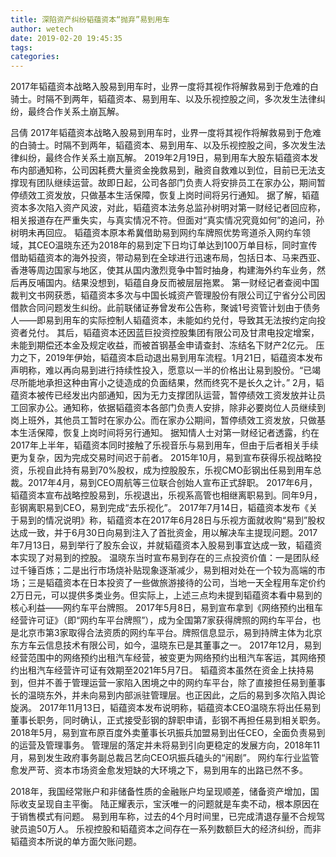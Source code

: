 ```yaml
---
title: 深陷资产纠纷韬蕴资本“抛弃”易到用车
author: wetech
date: 2019-02-20 19:45:35
tags: 
categories: 
---
```

2017年韬蕴资本战略入股易到用车时，业界一度将其视作将解救易到于危难的白骑士。时隔不到两年，韬蕴资本、易到用车、以及乐视控股之间，多次发生法律纠纷，最终合作关系土崩瓦解。
<!-- more -->
吕倩
2017年韬蕴资本战略入股易到用车时，业界一度将其视作将解救易到于危难的白骑士。时隔不到两年，韬蕴资本、易到用车、以及乐视控股之间，多次发生法律纠纷，最终合作关系土崩瓦解。
2019年2月19日，易到用车大股东韬蕴资本发布内部通知称，公司因耗费大量资金挽救易到，融资自救难以到位，目前已无法支撑现有团队继续运营。故即日起，公司各部门负责人将安排员工在家办公，期间暂停绩效工资发放，只做基本生活保障，恢复上岗时间将另行通知。
据了解，韬蕴资本多次陷入资产风波，对此，韬蕴资本法务总监孙树明对第一财经记者回应称，相关报道存在严重失实，与真实情况不符。但面对“真实情况究竟如何”的追问，孙树明未再回应。
韬蕴资本原本希冀借助易到网约车牌照优势弯道杀入网约车领域，其CEO温晓东还为2018年的易到定下日均订单达到100万单目标，同时宣传借助韬蕴资本的海外投资，带动易到在全球进行迅速布局，包括日本、马来西亚、香港等周边国家与地区，使其从国内激烈竞争中暂时抽身，构建海外约车业务，然后再反哺国内。结果没想到，韬蕴自身反而被层层拖累。
第一财经记者查阅中国裁判文书网获悉，韬蕴资本多次与中国长城资产管理股份有限公司辽宁省分公司因借款合同问题发生纠纷。此前联储证券曾发布公告称，聚诚1号资管计划由于债务人——即易到用车的实际控制人韬蕴资本，未能如约兑付，导致其无法按约定向投资者兑付。
其后，韬蕴资本还因蓝巨投资控股集团有限公司及甘肃电投定增案，未能到期偿还本金及规定收益，而被首钢基金申请查封、冻结名下财产2亿元。
压力之下，2019年伊始，韬蕴资本启动退出易到用车流程。1月21日，韬蕴资本发布声明称，难以再向易到进行持续性投入，愿意以一半的价格出让易到股份。“已竭尽所能地承担这种由宵小之徒造成的负面结果，然而终究不是长久之计。”
2月，韬蕴资本被传已经发出内部通知，因为无力支撑团队运营，暂停绩效工资发放并让员工回家办公。通知称，依据韬蕴资本各部门负责人安排，除非必要岗位人员继续到岗上班外，其他员工暂时在家办公。而在家办公期间，暂停绩效工资发放，只做基本生活保障，恢复上岗时间将另行通知。
据知情人士对第一财经记者透露，约在2017年上半年，韬蕴资本同时接触了乐视音乐与易到用车，但由于后者相关手续更为复杂，因为完成交易时间迟于前者。
2015年10月，易到宣布获得乐视战略投资，乐视自此持有易到70%股权，成为控股股东，乐视CMO彭钢出任易到用车总裁。2017年4月，易到CEO周航等三位联合创始人宣布正式辞职。
2017年6月，韬蕴资本宣布战略控股易到，乐视退出，乐视系高管也相继离职易到。同年9月，彭钢离职易到CEO，易到完成“去乐视化”。
2017年7月14日，韬蕴资本发布《关于易到的情况说明》称，韬蕴资本在2017年6月28日与乐视方面就收购“易到”股权达成一致，并于6月30日向易到注入了首批资金，用以解决车主提现问题。2017年7月13日，易到举行了股东会议，并就韬蕴资本入股易到事宜达成一致，韬蕴资本实现了对易到的控股。
温晓东当时宣布易到存在的三点投资价值：一是团队经过千锤百炼；二是出行市场烧补贴现象逐渐减少，易到相对处在一个较为高端的市场；三是韬蕴资本在日本投资了一些做旅游接待的公司，当地一天全程用车定价约2万日元，可以提供多类业务。但实际上，上述三点均未提到韬蕴资本看中易到的核心利益——网约车平台牌照。
2017年5月8日，易到宣布拿到《网络预约出租车经营许可证》（即“网约车平台牌照”），成为全国第7家获得牌照的网约车平台，也是北京市第3家取得合法资质的网约车平台。牌照信息显示，易到持牌主体为北京东方车云信息技术有限公司，如今，温晓东已是其董事之一。
2017年12月，易到经营范围中的网络预约出租汽车经营，被变更为网络预约出租汽车客运，其网络预约出租汽车经营许可证有效期至2021年5月7日。
韬蕴资本虽然在资金上扶持易到，但并不善于管理运营一家陷入困境之中的网约车平台，除了直接担任易到董事长的温晓东外，并未向易到内部派驻管理层。也正因此，之后的易到多次陷入舆论旋涡。
2017年11月13日，韬蕴资本发布说明称，韬蕴资本CEO温晓东将出任易到董事长职务，同时确认，正式接受彭钢的辞职申请，彭钢不再担任易到相关职务。2018年5月，易到宣布原百度外卖董事长巩振兵加盟易到出任CEO，全面负责易到的运营及管理事务。
管理层的落定并未将易到引向更稳定的发展方向，2018年11月，易到发生政府事务副总裁吕艺向CEO巩振兵磕头的“闹剧”。
网约车行业监管愈发严苛、资本市场资金愈发短缺的大环境之下，易到用车的出路已然不多。
 
 
2018年，我国经常账户和非储备性质的金融账户均呈现顺差，储备资产增加，国际收支呈现自主平衡。
陆正耀表示，宝沃唯一的问题就是车卖不动，根本原因在于销售模式有问题。
易到用车称，过去的4个月时间里，已完成清退存量不合规驾驶员逾50万人。
乐视控股和韬蕴资本之间存在一系列数额巨大的经济纠纷，而非韬蕴资本所说的单方面欠账问题。
